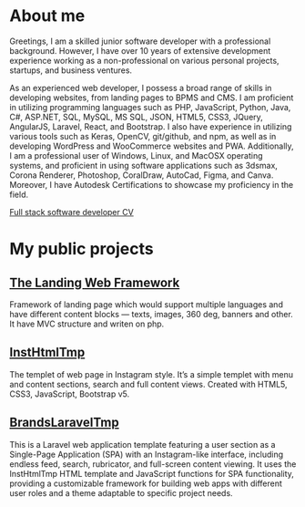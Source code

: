 # About me

Greetings, I am a skilled junior software developer with a professional background. However, I have over 10 years of extensive development experience working as a non-professional on various personal projects, startups, and business ventures.

As an experienced web developer, I possess a broad range of skills in developing websites, from landing pages to BPMS and CMS. I am proficient in utilizing programming languages such as PHP, JavaScript, Python, Java, C#, ASP.NET, SQL, MySQL, MS SQL, JSON, HTML5, CSS3, JQuery, AngularJS, Laravel, React, and Bootstrap. I also have experience in utilizing various tools such as Keras, OpenCV, git/github, and npm, as well as in developing WordPress and WooCommerce websites and PWA. Additionally, I am a professional user of Windows, Linux, and MacOSX operating systems, and proficient in using software applications such as 3dsmax, Corona Renderer, Photoshop, CoralDraw, AutoCad, Figma, and Canva. Moreover, I have Autodesk Certifications to showcase my proficiency in the field.

[Full stack software developer CV](https://github.com/evbkv/evbkv/blob/main/CV_Fullstack_Evgenii_Bykov.pdf)

# My public projects

## [The Landing Web Framework](https://github.com/evbkv/lwf)

Framework of landing page which would support multiple languages and have different content blocks — texts, images, 360 deg, banners and other. It have MVC structure and writen on php.

## [InstHtmlTmp](https://github.com/evbkv/InstHtmlTmp)

The templet of web page in Instagram style. It’s a simple templet with menu and content sections, search and full content views. Created with HTML5, CSS3, JavaScript, Bootstrap v5.

## [BrandsLaravelTmp](https://github.com/evbkv/BrandsLaravelTmp)

This is a Laravel web application template featuring a user section as a Single-Page Application (SPA) with an Instagram-like interface, including endless feed, search, rubricator, and full-screen content viewing. It uses the InstHtmlTmp HTML template and JavaScript functions for SPA functionality, providing a customizable framework for building web apps with different user roles and a theme adaptable to specific project needs.
